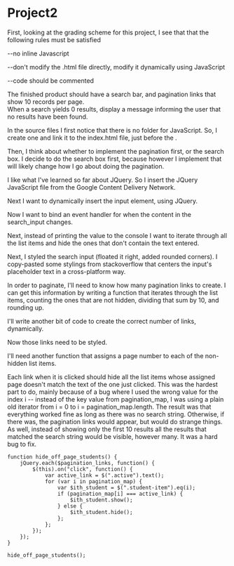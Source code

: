 # Project2

First, looking at the grading scheme for this project, I see that that the following rules must be satisfied

--no inline Javascript

--don't modify the .html file directly, modify it dynamically using JavaScript

--code should be commented

The finished product should have a search bar, and pagination links that show 10 records per page.  
When a search yields 0 results, display a message informing the user that no results have been found.  

In the source files I first notice that there is no folder for JavaScript.  So, I create one and link it to the index.html file, just before the </body>.  

Then, I think about whether to implement the pagination first, or the search box.  I decide to do the search box first, because however I implement that will likely change how I go about doing the pagination.  

I like what I've learned so far about JQuery.  So I insert the JQuery JavaScript file from the Google Content Delivery Network.  

Next I want to dynamically insert the input element, using JQuery.  

Now I want to bind an event handler for when the content in the search_input changes.  

Next, instead of printing the value to the console I want to iterate through all the list items and hide the ones that don't contain the text entered.

Next, I styled the search input (floated it right, added rounded corners).  I copy-pasted some stylings from stackoverflow that centers the input's placeholder text in a cross-platform way.  

In order to paginate, I'll need to know how many pagination links to create.  I can get this information by writing a function that iterates through the list items, counting the ones that are not hidden, dividing that sum by 10, and rounding up.  

I'll write another bit of code to create the correct number of links, dynamically.  

Now those links need to be styled.  

I'll need another function that assigns a page number to each of the non-hidden list items.  

Each link when it is clicked should hide all the list items whose assigned page doesn't match the text of the one just clicked. This was the hardest part to do, mainly because of a bug where I used the wrong value for the index i -- instead of the key value from pagination_map, I was using a plain old iterator from i = 0 to i = pagination_map.length.  The result was that everything worked fine as long as there was no search string.  Otherwise, if there was, the pagination links would appear, but would do strange things.  As well, instead of showing only the first 10 results all the results that matched the search string would be visible, however many.  It was a hard bug to fix.  

	function hide_off_page_students() {
		jQuery.each($pagination_links, function() {
			$(this).on("click", function() {
				var active_link = $(".active").text();
				for (var i in pagination_map) { 
					var $ith_student = $(".student-item").eq(i);
					if (pagination_map[i] === active_link) {
						$ith_student.show();
					} else {
						$ith_student.hide();
					};
				};
			});
		});
	}

	hide_off_page_students();
